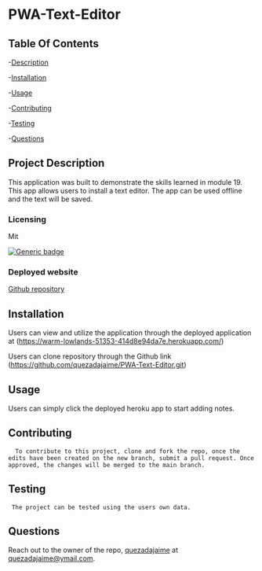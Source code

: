 # PWA-Text-Editor

## Table Of Contents

-[Description](#project-description)

-[Installation](#installation)

-[Usage](#usage)

-[Contributing](#contributing)

-[Testing](#testing)

-[Questions](#questions)

## Project Description

This application was built to demonstrate the skills learned in module 19. This app allows users to install a text editor. The app can be used offline and the text will be saved.

### Licensing

Mit

[![Generic badge](https://img.shields.io/badge/License-Mit-green.svg)](https://choosealicense.com/licenses/mit/.)

### Deployed website

[Github repository](https://github.com/quezadajaime/PWA-Text-Editor.git)

## Installation

Users can view and utilize the application through the deployed application at (https://warm-lowlands-51353-414d8e94da7e.herokuapp.com/)

Users can clone repository through the Github link (https://github.com/quezadajaime/PWA-Text-Editor.git)

## Usage

Users can simply click the deployed heroku app to start adding notes.

## Contributing

      To contribute to this project, clone and fork the repo, once the edits have been created on the new branch, submit a pull request. Once approved, the changes will be merged to the main branch.

## Testing

     The project can be tested using the users own data.

## Questions

Reach out to the owner of the repo, [quezadajaime](https://github.com/quezadajaime) at quezadajaime@ymail.com.

